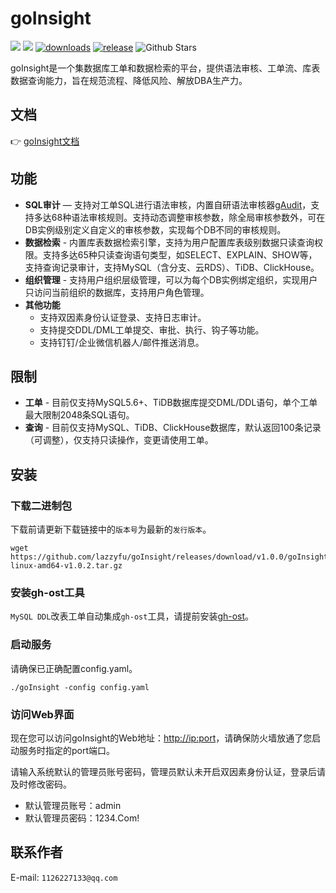 # goInsight

![](https://img.shields.io/github/languages/top/lazzyfu/goInsight)
![](https://img.shields.io/static/v1?label=License&message=MIT&color=green&?style=flat-square)
[![downloads](https://img.shields.io/github/downloads/lazzyfu/goInsight/total.svg)](https://github.com/lazzyfu/goInsight/releases)
[![release](https://img.shields.io/github/v/release/lazzyfu/goInsight.svg)](https://github.com/lazzyfu/goInsight/releases)
<img alt="Github Stars" src="https://img.shields.io/github/stars/lazzyfu/goInsight?logo=github">


goInsight是一个集数据库工单和数据检索的平台，提供语法审核、工单流、库表数据查询能力，旨在规范流程、降低风险、解放DBA生产力。

## 文档
:point_right: [goInsight文档](https://github.com/lazzyfu/goInsight/wiki)

## 功能
- **SQL审计** — 支持对工单SQL进行语法审核，内置自研语法审核器[gAudit](https://github.com/lazzyfu/gAudit)，支持多达68种语法审核规则。支持动态调整审核参数，除全局审核参数外，可在DB实例级别定义自定义的审核参数，实现每个DB不同的审核规则。
- **数据检索** - 内置库表数据检索引擎，支持为用户配置库表级别数据只读查询权限。支持多达65种只读查询语句类型，如SELECT、EXPLAIN、SHOW等，支持查询记录审计，支持MySQL（含分支、云RDS）、TiDB、ClickHouse。
- **组织管理** - 支持用户组织层级管理，可以为每个DB实例绑定组织，实现用户只访问当前组织的数据库，支持用户角色管理。
- **其他功能**
  - 支持双因素身份认证登录、支持日志审计。
  - 支持提交DDL/DML工单提交、审批、执行、钩子等功能。
  - 支持钉钉/企业微信机器人/邮件推送消息。
  
## 限制 
  - **工单** - 目前仅支持MySQL5.6+、TiDB数据库提交DML/DDL语句，单个工单最大限制2048条SQL语句。
  - **查询** - 目前仅支持MySQL、TiDB、ClickHouse数据库，默认返回100条记录（可调整），仅支持只读操作，变更请使用工单。


## 安装

### 下载二进制包

下载前请更新下载链接中的`版本号`为最新的`发行版本`。

```
wget https://github.com/lazzyfu/goInsight/releases/download/v1.0.0/goInsight-linux-amd64-v1.0.2.tar.gz
```

### 安装gh-ost工具

`MySQL DDL`改表工单自动集成`gh-ost`工具，请提前安装[gh-ost](https://github.com/github/gh-ost)。

### 启动服务

请确保已正确配置config.yaml。

```
./goInsight -config config.yaml
```

### 访问Web界面

现在您可以访问goInsight的Web地址：<http://ip:port>，请确保防火墙放通了您启动服务时指定的port端口。

请输入系统默认的管理员账号密码，管理员默认未开启双因素身份认证，登录后请及时修改密码。

- 默认管理员账号：admin
- 默认管理员密码：1234.Com!


## 联系作者

E-mail: `1126227133@qq.com`
